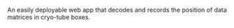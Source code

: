  <!-- 
 File              : README.md
 Author            : Wayne Yeo [fishnsotong@gosigs] <wwzyeo@gmail.com>
 Date              : 2020-08-10T09:17:48+0800
 Last Modified Date: 2020-08-10T09:23:27+0800
 Last Modified By  : Wayne Yeo [fishnsotong@gosigs] <wwzyeo@gmail.com>
 -->

 An easily deployable web app that decodes and records the position of data
 matrices in cryo-tube boxes.

